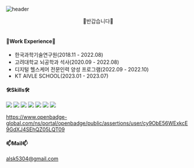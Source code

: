 ![header](https://capsule-render.vercel.app/api?type=waving&color=auto&height=200&section=header&text=Mina%20Github&fontSize=60)

<div align = 'center'>
 👋반갑습니다👋<br/>
</div><br/>

#### 🔭Work Experience🔭
* 한국과학기술연구원(2018.11 - 2022.08)
* 고려대학교 뇌공학과 석사(2020.09 - 2022.08)
* 디지털 헬스케어 전문인력 양성 프로그램(2022.09 - 2022.10)
* KT AIVLE SCHOOL(2023.01 - 2023.07)


#### 🛠Skills🛠
<div>
 <img src="https://img.shields.io/badge/Python-3776AB?style=flat&logo=Python&logoColor=white"/>
 <img src="https://img.shields.io/badge/TensorFlow-FF6F00?style=flat&logo=TensorFlow&logoColor=white"/>
 <img src="https://img.shields.io/badge/Keras-D00000?style=flat&logo=Keras&logoColor=white"/>
 <img src="https://img.shields.io/badge/Django-092E20?style=flat&logo=Django&logoColor=white"/>
 <img src="https://img.shields.io/badge/MySQL-4479A1?style=flat&logo=MySQL&logoColor=white"/>
 <img src="https://img.shields.io/badge/Figma-F24E1E?style=flat&logo=Figma&logoColor=white"/>
 <img src="https://img.shields.io/badge/GitHub-181717?style=flat&logo=GitHub&logoColor=white"/>
</div>

https://www.openbadge-global.com/ns/portal/openbadge/public/assertions/user/cy9ObE56WExkcE9GdXJ4SEhQZ05LQT09

#### 📫Mail📫<br/>
alsk5304@gmail.com

<!--
**p-miina/p-miina** is a ✨ _special_ ✨ repository because its `README.md` (this file) appears on your GitHub profile.

Here are some ideas to get you started:

- 🔭 I’m currently working on ...
- 🌱 I’m currently learning ...
- 👯 I’m looking to collaborate on ...
- 🤔 I’m looking for help with ...
- 💬 Ask me about ...
- 📫 How to reach me: ...
- 😄 Pronouns: ...
- ⚡ Fun fact: ...
-->
